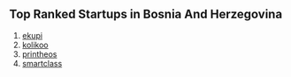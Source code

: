 ## Top Ranked Startups in Bosnia And Herzegovina

1. [ekupi](http://www.startupranking.com/ekupi)
2. [kolikoo](http://www.startupranking.com/kolikoo)
3. [printheos](http://www.startupranking.com/printheos)
4. [smartclass](http://www.startupranking.com/smartclass)


